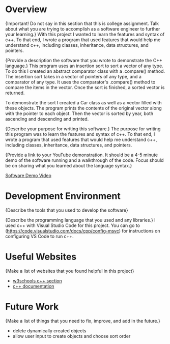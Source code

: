 # Overview

{Important!  Do not say in this section that this is college assignment.  Talk about what you are trying to accomplish as a software engineer to further your learning.}
With this project I wanted to learn the features and syntax of c++. To that end, I wrote a program that used features that would help me understand c++, including classes, inheritance, data structures, and pointers.

{Provide a description the software that you wrote to demonstrate the C++ language.}
This program uses an insertion sort to sort a vector of any type. To do this I created an abstract comparator class with a .compare() method. The insertion sort takes in a vector of pointers of any type, and a comparator of any type. It uses the comparator's .compare() method to compare the items in the vector. Once the sort is finished, a sorted vector is returned.

To demonstrate the sort I created a Car class as well as a vector filled with these objects. The program prints the contents of the original vector along with the pointer to each object. Then the vector is sorted by year, both ascending and descending and printed.

{Describe your purpose for writing this software.}
The purpose for writing this program was to learn the features and syntax of c++. To that end, I wrote a program that used features that would help me understand c++, including classes, inheritance, data structures, and pointers.

{Provide a link to your YouTube demonstration.  It should be a 4-5 minute demo of the software running and a walkthrough of the code.  Focus should be on sharing what you learned about the language syntax.}

[Software Demo Video](https://youtu.be/NGyOIyyUEpI)

# Development Environment

{Describe the tools that you used to develop the software}

{Describe the programming language that you used and any libraries.}
I used c++ with Visual Studio Code for this project. You can go to (https://code.visualstudio.com/docs/cpp/config-msvc) for 
instructions on configuring VS Code to run c++.

# Useful Websites

{Make a list of websites that you found helpful in this project}
* [w3schools c++ section](https://www.w3schools.com/CPP/default.asp)
* [c++ documentation](https://en.cppreference.com/w/)

# Future Work

{Make a list of things that you need to fix, improve, and add in the future.}
* delete dynamically created objects
* allow user input to create objects and choose sort order